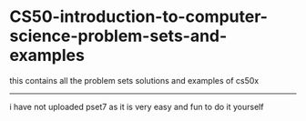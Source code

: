 # CS50-introduction-to-computer-science-problem-sets-and-examples
this contains all the problem sets solutions and examples of cs50x 
<br>
<hr>
i have not uploaded pset7 as it is very easy and fun to do it yourself
